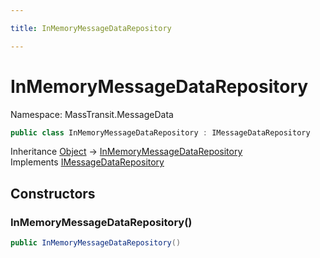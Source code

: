 ```yaml
---

title: InMemoryMessageDataRepository

---
```


# InMemoryMessageDataRepository

Namespace: MassTransit.MessageData

```csharp
public class InMemoryMessageDataRepository : IMessageDataRepository
```

Inheritance [Object](https://learn.microsoft.com/en-us/dotnet/api/system.object) → [InMemoryMessageDataRepository](../masstransit-messagedata/inmemorymessagedatarepository)<br/>
Implements [IMessageDataRepository](../../masstransit-abstractions/masstransit/imessagedatarepository)

## Constructors

### **InMemoryMessageDataRepository()**

```csharp
public InMemoryMessageDataRepository()
```
